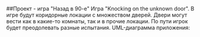  ##Проект - игра "Назад в 90-е"
    Игра "Knocking on the unknown door". В игре будут коридорные локации с множеством дверей. Двери могут вести как в какие-то комнаты, так и в прочие локации. По пути игрок будет преодолевать разные испытания. UML-диаграмма приложения: 
